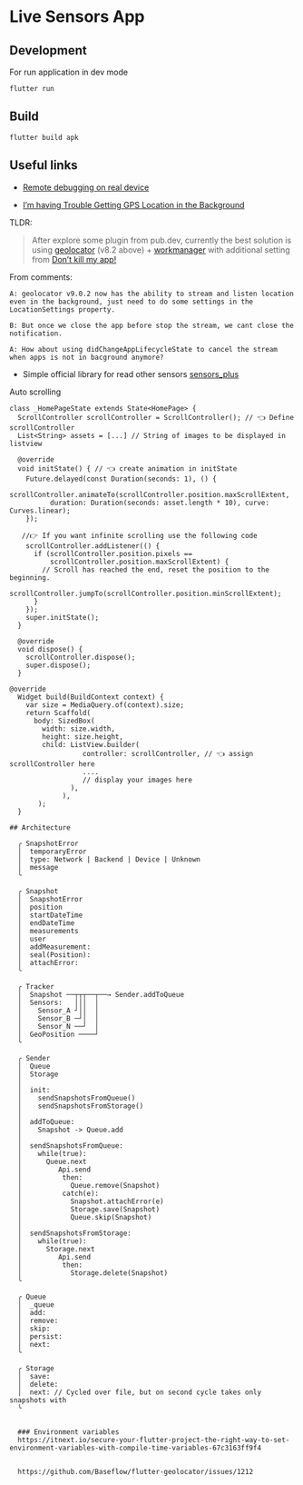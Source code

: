 # Live Sensors App

Development
----
For run application in dev mode
```
flutter run
```

Build
----
```
flutter build apk 
```


## Useful links
- [Remote debugging on real device](https://dev.to/petrussola/how-to-debug-flutter-app-with-real-android-phone-693)


- [I’m having Trouble Getting GPS Location in the Background](https://pmatatias.medium.com/im-having-trouble-getting-the-gps-location-in-the-background-flutter-70acf559f5f4)

TLDR: 
> After explore some plugin from pub.dev, currently the best solution is using [geolocator](https://pub.dev/packages/geolocator) (v8.2 above) + [workmanager](https://pub.dev/packages/workmanager) with additional setting from [Don’t kill my app!](https://dontkillmyapp.com/)

From comments:  
```
A: geolocator v9.0.2 now has the ability to stream and listen location even in the background, just need to do some settings in the LocationSettings property.  
  
B: But once we close the app before stop the stream, we cant close the notification.  
  
A: How about using didChangeAppLifecycleState to cancel the stream when apps is not in bacground anymore?
```
- Simple official library for read other sensors [sensors_plus](https://pub.dev/packages/sensors_plus)


Auto scrolling
```
class _HomePageState extends State<HomePage> {
  ScrollController scrollController = ScrollController(); // 👈 Define scrollController 
  List<String> assets = [...] // String of images to be displayed in listview

  @override
  void initState() { // 👈 create animation in initState
    Future.delayed(const Duration(seconds: 1), () {
      scrollController.animateTo(scrollController.position.maxScrollExtent,
          duration: Duration(seconds: asset.length * 10), curve: Curves.linear);
    });

   //👉 If you want infinite scrolling use the following code 
    scrollController.addListener(() {
      if (scrollController.position.pixels ==
          scrollController.position.maxScrollExtent) {
        // Scroll has reached the end, reset the position to the beginning.
        scrollController.jumpTo(scrollController.position.minScrollExtent);
      }
    });
    super.initState();
  }

  @override
  void dispose() {
    scrollController.dispose();
    super.dispose();
  }

@override
  Widget build(BuildContext context) {
    var size = MediaQuery.of(context).size;
    return Scaffold(
      body: SizedBox(
        width: size.width,
        height: size.height,
        child: ListView.builder(
                  controller: scrollController, // 👈 assign scrollController here
                  ....
                  // display your images here
               ),
             ),
       );
  }
```   

```
## Architecture

  ╭ SnapshotError
  │  temporaryError
  │  type: Network | Backend | Device | Unknown
  │  message
  ╰

  ╭ Snapshot
  │  SnapshotError
  │  position
  │  startDateTime
  │  endDateTime
  │  measurements
  │  user
  │  addMeasurement:
  │  seal(Position):
  │  attachError:
  ╰

  ╭ Tracker
  │  Snapshot ──┬┬┬──┬──→ Sender.addToQueue
  │  Sensors:   │││  │
  │    Sensor_A ┘││  │
  │    Sensor_B ─┘│  │
  │    Sensor_N ──┘  │
  │  GeoPosition ────┘ 
  ╰

  ╭ Sender
  │  Queue
  │  Storage
  │   
  │  init:
  │    sendSnapshotsFromQueue()
  │    sendSnapshotsFromStorage()
  │
  │  addToQueue:
  │    Snapshot -> Queue.add
  │
  │  sendSnapshotsFromQueue:
  │    while(true):
  │      Queue.next
  │         Api.send
  │          then:
  │            Queue.remove(Snapshot)
  │          catch(e):
  │            Snapshot.attachError(e)
  │            Storage.save(Snapshot)
  │            Queue.skip(Snapshot)
  │
  │  sendSnapshotsFromStorage:
  │    while(true):
  │      Storage.next
  │         Api.send
  │          then:
  │            Storage.delete(Snapshot)
  ╰

  ╭ Queue
  │  _queue
  │  add:
  │  remove:
  │  skip:
  │  persist:
  │  next: 
  ╰ 

  ╭ Storage
  │  save:
  │  delete:
  │  next: // Cycled over file, but on second cycle takes only snapshots with 
  ╰ 


  ### Environment variables
  https://itnext.io/secure-your-flutter-project-the-right-way-to-set-environment-variables-with-compile-time-variables-67c3163ff9f4


  https://github.com/Baseflow/flutter-geolocator/issues/1212
